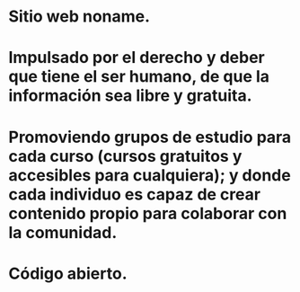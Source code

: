 # Sitio web noname.
# Impulsado por el derecho y deber que tiene el ser humano, de que la información sea libre y gratuita.
# Promoviendo grupos de estudio para cada curso (cursos gratuitos y accesibles para cualquiera); y donde cada individuo es capaz de crear contenido propio para colaborar con la comunidad.
# Código abierto.